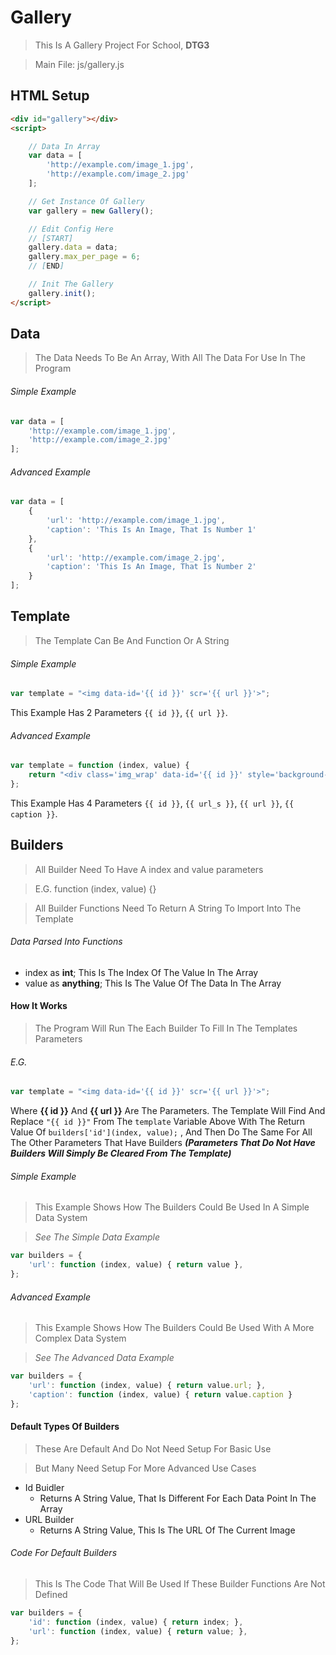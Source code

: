# Gallery
> This Is A Gallery Project For School, **DTG3**

> Main File: js/gallery.js

## HTML Setup
```html
<div id="gallery"></div>
<script>

    // Data In Array
    var data = [
        'http://example.com/image_1.jpg',
        'http://example.com/image_2.jpg'
    ];

    // Get Instance Of Gallery
    var gallery = new Gallery();

    // Edit Config Here
    // [START]
    gallery.data = data;
    gallery.max_per_page = 6;
    // [END]

    // Init The Gallery
    gallery.init();
</script>
```

## Data
> The Data Needs To Be An Array, With All The Data For Use In The Program

###### Simple Example
```javascript
var data = [
    'http://example.com/image_1.jpg',
    'http://example.com/image_2.jpg'
];
```

###### Advanced Example
```javascript
var data = [
    {
        'url': 'http://example.com/image_1.jpg',
        'caption': 'This Is An Image, That Is Number 1'
    },
    {
        'url': 'http://example.com/image_2.jpg',
        'caption': 'This Is An Image, That Is Number 2'
    }
];
```

## Template
> The Template Can Be And Function Or A String

###### Simple Example
```javascript
var template = "<img data-id='{{ id }}' scr='{{ url }}'>";
```

This Example Has 2 Parameters `{{ id }}`, `{{ url }}`.

###### Advanced Example
```javascript
var template = function (index, value) {
    return "<div class='img_wrap' data-id='{{ id }}' style='background-image: url(\"{{ url_s }}\")'><img src='{{ url }}'><div class='caption'>{{ caption }}</div></div>";
};
```

This Example Has 4 Parameters `{{ id }}`, `{{ url_s }}`, `{{ url }}`, `{{ caption }}`.

## Builders
> All Builder Need To Have A index and value parameters

> E.G. function (index, value) {}

> All Builder Functions Need To Return A String To Import Into The Template

###### Data Parsed Into Functions

 * index as **int**;        This Is The Index Of The Value In The Array
 * value as **anything**;   This Is The Value Of The Data In The Array

#### How It Works

> The Program Will Run The Each Builder
> To Fill In The Templates Parameters

###### E.G.
```javascript
var template = "<img data-id='{{ id }}' scr='{{ url }}'>";
```
Where **{{ id }}** And **{{ url }}** Are The Parameters.
The Template Will Find And Replace `"{{ id }}"` From The `template` Variable Above
With The Return Value Of `builders['id'](index, value);` , And Then Do The Same For All The Other Parameters That Have Builders
***(Parameters That Do Not Have Builders Will Simply Be Cleared From The Template)***

###### Simple Example
> This Example Shows How The Builders Could Be Used In A Simple Data System

> *See The Simple Data Example*

```javascript
var builders = {
    'url': function (index, value) { return value },
};
```

###### Advanced Example
> This Example Shows How The Builders Could Be Used With A More Complex Data System

> *See The Advanced Data Example*

```javascript
var builders = {
    'url': function (index, value) { return value.url; },
    'caption': function (index, value) { return value.caption }
};
```

#### Default Types Of Builders
> These Are Default And Do Not Need Setup For Basic Use

> But Many Need Setup For More Advanced Use Cases

* Id Buidler  
    * Returns A String Value, That Is Different For Each Data Point In The Array
* URL Builder
    * Returns A String Value, This Is The URL Of The Current Image

###### Code For Default Builders
> This Is The Code That Will Be Used If These Builder Functions Are Not Defined

```javascript
var builders = {
    'id': function (index, value) { return index; },
    'url': function (index, value) { return value; },
};
```
